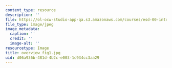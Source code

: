 ```yaml
---
content_type: resource
description: ''
file: https://ol-ocw-studio-app-qa.s3.amazonaws.com/courses/esd-00-introduction-to-engineering-systems-spring-2011/d06a936b481d4b2ce0031c934cc3aa29_overview_fig1.jpg
file_type: image/jpeg
image_metadata:
  caption: ''
  credit: ''
  image-alt: ''
resourcetype: Image
title: overview_fig1.jpg
uid: d06a936b-481d-4b2c-e003-1c934cc3aa29
---
```

